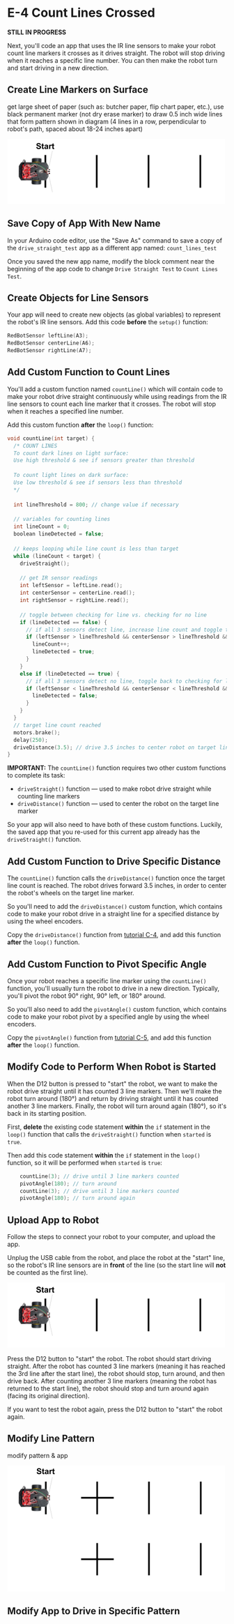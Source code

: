 # E-4 Count Lines Crossed

**STILL IN PROGRESS**

Next, you'll code an app that uses the IR line sensors to make your robot count line markers it crosses as it drives straight. The robot will stop driving when it reaches a specific line number. You can then make the robot turn and start driving in a new direction.

## Create Line Markers on Surface

get large sheet of paper \(such as: butcher paper, flip chart paper, etc.\), use black permanent marker \(not dry erase marker\) to draw 0.5 inch wide lines that form pattern shown in diagram \(4 lines in a row, perpendicular to robot's path, spaced about 18-24 inches apart\)

![](../../.gitbook/assets/count-line-diagram1.png)

## Save Copy of App With New Name <a id="save-copy-of-app-with-new-name"></a>

In your Arduino code editor, use the "Save As" command to save a copy of the `drive_straight_test` app as a different app named: `count_lines_test`

Once you saved the new app name, modify the block comment near the beginning of the app code to change `Drive Straight Test` to `Count Lines Test`.

## Create Objects for Line Sensors

Your app will need to create new objects \(as global variables\) to represent the robot's IR line sensors. Add this code **before** the `setup()` function:

```cpp
RedBotSensor leftLine(A3);
RedBotSensor centerLine(A6);
RedBotSensor rightLine(A7);
```

## Add Custom Function to Count Lines

You'll add a custom function named `countLine()` which will contain code to make your robot drive straight continuously while using readings from the IR line sensors to count each line marker that it crosses. The robot will stop when it reaches a specified line number.

Add this custom function **after** the `loop()` function:

```cpp
void countLine(int target) {
  /* COUNT LINES
  To count dark lines on light surface:
  Use high threshold & see if sensors greater than threshold

  To count light lines on dark surface:
  Use low threshold & see if sensors less than threshold
  */

  int lineThreshold = 800; // change value if necessary

  // variables for counting lines
  int lineCount = 0;
  boolean lineDetected = false;

  // keeps looping while line count is less than target
  while (lineCount < target) {
    driveStraight();

    // get IR sensor readings
    int leftSensor = leftLine.read();
    int centerSensor = centerLine.read();
    int rightSensor = rightLine.read();

    // toggle between checking for line vs. checking for no line
    if (lineDetected == false) {
      // if all 3 sensors detect line, increase line count and toggle to checking for no line
      if (leftSensor > lineThreshold && centerSensor > lineThreshold && rightSensor > lineThreshold) {
        lineCount++;
        lineDetected = true;
      }
    }
    else if (lineDetected == true) {
      // if all 3 sensors detect no line, toggle back to checking for line
      if (leftSensor < lineThreshold && centerSensor < lineThreshold && rightSensor < lineThreshold) {
        lineDetected = false;
      }
    }
  }
  // target line count reached
  motors.brake();
  delay(250);
  driveDistance(3.5); // drive 3.5 inches to center robot on target line
}
```

**IMPORTANT:**  The `countLine()` function requires two other custom functions to complete its task:

* `driveStraight()` function — used to make robot drive straight while counting line markers
* `driveDistance()` function — used to center the robot on the target line marker

So your app will also need to have both of these custom functions. Luckily, the saved app that you re-used for this current app already has the `driveStraight()` function.

## Add Custom Function to Drive Specific Distance

The `countLine()` function calls the `driveDistance()` function once the target line count is reached. The robot drives forward 3.5 inches, in order to center the robot's wheels on the target line marker.

So you'll need to add the `driveDistance()` custom function, which contains code to make your robot drive in a straight line for a specified distance by using the wheel encoders.

Copy the `driveDistance()` function from [tutorial C-4](../driving-and-turning/c-4-drive-for-specific-distance.md#add-custom-function-to-drive-specific-distance), and add this function **after** the `loop()` function.

## Add Custom Function to Pivot Specific Angle

Once your robot reaches a specific line marker using the `countLine()` function, you'll usually turn the robot to drive in a new direction. Typically, you'll pivot the robot 90° right, 90° left, or 180° around.

So you'll also need to add the `pivotAngle()` custom function, which contains code to make your robot pivot by a specified angle by using the wheel encoders.

Copy the `pivotAngle()` function from [tutorial C-5](../driving-and-turning/c-5-pivot-by-specific-angle.md#add-custom-function-to-pivot-specific-angle), and add this function **after** the `loop()` function.

## Modify Code to Perform When Robot is Started

When the D12 button is pressed to "start" the robot, we want to make the robot drive straight until it has counted 3 line markers. Then we'll make the robot turn around \(180°\) and return by driving straight until it has counted another 3 line markers. Finally, the robot will turn around again \(180°\), so it's back in its starting position.

First, **delete** the existing code statement **within** the `if` statement in the `loop()` function that calls the `driveStraight()` function  when `started` is `true`.

Then add this code statement **within** the `if` statement in the `loop()` function, so it will be performed when `started` is `true`:

```cpp
    countLine(3); // drive until 3 line markers counted
    pivotAngle(180); // turn around
    countLine(3); // drive until 3 line markers counted
    pivotAngle(180); // turn around again
```

## Upload App to Robot

Follow the steps to connect your robot to your computer, and upload the app.

Unplug the USB cable from the robot, and place the robot at the "start" line, so the robot's IR line sensors are in **front** of the line \(so the start line will **not** be counted as the first line\).

![](../../.gitbook/assets/count-line-diagram1.png)

Press the D12 button to "start" the robot. The robot should start driving straight. After the robot has counted 3 line markers \(meaning it has reached the 3rd line after the start line\), the robot should stop, turn around, and then drive back. After counting another 3 line markers \(meaning the robot has returned to the start line\), the robot should stop and turn around again \(facing its original direction\).

If you want to test the robot again, press the D12 button to "start" the robot again.

## Modify Line Pattern

modify pattern & app

![](../../.gitbook/assets/count-line-diagram2.png)

## Modify App to Drive in Specific Pattern



 


